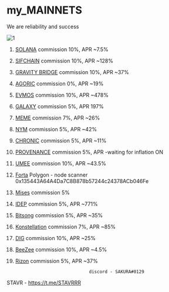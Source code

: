 # my_MAINNETS 

We are reliability and success

![1](https://user-images.githubusercontent.com/44331529/171047484-d6fb9116-3ce3-4872-9ea6-a73348f72f86.png)



1. [SOLANA](https://www.validators.app/?q=9ZZx4pKeFgzxYVXRjGpX3FnAXKonTDNTymWLnYv6wfYA&network=mainnet&order=&refresh=&commit=Search) commission 10%, APR ~7.5%
2. [SIFCHAIN](https://www.mintscan.io/sifchain/validators/sifvaloper1k5ypsesvvfga6pxjdxggaph97ywwf4l4mw0mqp) commission 10%, APR ~128%
3. [GRAVITY BRIDGE](https://www.mintscan.io/gravity-bridge/validators/gravityvaloper1qz50nzevfjqaftt67twfr2tzajc27uv7n5ttfv) commission 10%, APR ~37%
4. [AGORIC](https://agoric.explorers.guru/validator/agoricvaloper16w8w9l89av0vey6gdreatkuh43n69u7je2t7l2) commission 0%, APR ~19%
5. [EVMOS](https://www.mintscan.io/evmos/validators/evmosvaloper1v3q2kuups8gzjk2930haevwn08gl9vfld69m9g) commission 10%, APR ~478%
6. [GALAXY](https://explorer.postcapitalist.io/galaxy/staking/galaxyvaloper1tev3n7lu65v2ksg0ph0ywvz3kney50c0r9k6yp) commission 5%, APR 197%
7. [MEME](https://ping.pub/meme/staking/memevaloper1hjd7mxw0lvvu6vqkcpglte2f4u8gy4r5lkxqcs) commission 7%, APR ~26%
8. [NYM](https://mixnet.explorers.guru/mixnode/4RfTcrahCMW4omkkfsmPsAdPzisX8HpYEDaL4DtpdTCe) commission 5%, APR ~42%
9. [CHRONIC](https://www.skynetexplorers.com/chronic-token/staking/chronicvaloper1tcj5327d080evnde94dmn2fclysgm6sr8qv2jq) commission 5%, APR ~11%
10. [PROVENANCE](https://www.mintscan.io/provenance/validators/pbvaloper1vclg6sh22dcnr3klslqfux6jpsr4dl5nkwx4zm) commission 5%, APR -waiting for inflation ON
11. [UMEE](https://www.mintscan.io/umee/validators/umeevaloper1dkjcas3j43u3v6l94jhhhnjxhlnwxt3m02p4c3) commission 10%, APR ~43.5%
12. [Forta](https://explorer.forta.network/network) Polygon - node scanner 0x135443A64A4Da7C8B878b57244c24378ACb046Fe
13. [Mises](https://gw.mises.site/validators) commission 5%
14. [IDEP](https://chadscan.com/validators/idepvaloper16jd3xjhl0kjgmuqguut0adxpfdhrmz26mgvd8n) commission 5%, APR ~771%
15. [Bitsong](https://www.mintscan.io/bitsong/validators/bitsongvaloper1c5p4sqgz5jslpywsk5c0nasqqjfucv9lvjlnry) commission 5%, APR ~35%
16. [Konstellation](https://www.mintscan.io/konstellation/validators/darcvaloper1krlfcngvstzxdy84v0vsfydefmju9wuhdnq03j) commission 7%, APR ~85%
17. [DIG](https://look.chillvalidation.com/dig/staking/digvaloper1lzs9a922fygv2dlm97jgfqm9ueqq3rj938kqdq) commission 10%, APR ~25%
18. [BeeZee](https://explorer.erialos.me/beezee/staking/bzevaloper16zk776px8ef00hmd59vgnueegyrkk3lja0nhy4) commission 10%, APR ~4.5%
19. [Rizon](https://www.mintscan.io/rizon/validators/rizonvaloper1w7ayxavsjahthtkfdzs8gp75htn30gxru4pmzk)  commission 5%, APR ~37%


    

                                    discord - SAKURA#0129

  STAVR - https://t.me/STAVRRR

